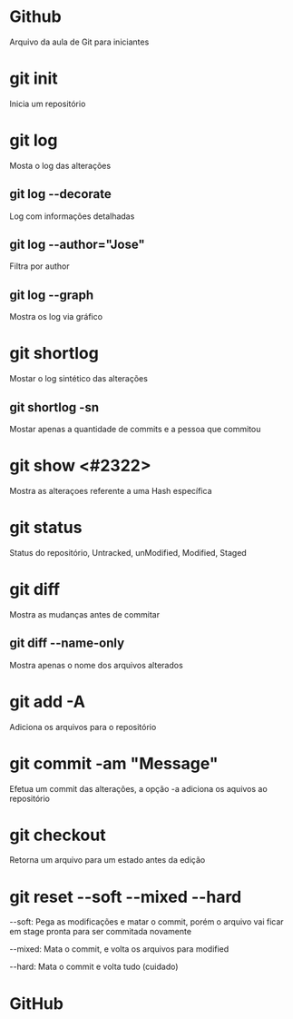 # Github

Arquivo da aula de Git para iniciantes

# git init

Inicia um repositório

# git log

Mosta o log das alterações

## git log --decorate

Log com informações detalhadas

## git log --author="Jose"

Filtra por author

## git log --graph

Mostra os log via gráfico

# git shortlog

Mostar o log sintético das alterações

## git shortlog -sn

Mostar apenas a quantidade de commits e a pessoa que commitou

# git show <#2322>

Mostra as alteraçoes referente a uma Hash específica

# git status

Status do repositório, Untracked, unModified, Modified, Staged

# git diff

Mostra as mudanças antes de commitar

## git diff --name-only

Mostra apenas o nome dos arquivos alterados

# git add -A

Adiciona os arquivos para o repositório

# git commit -am "Message"

Efetua um commit das alterações, a opção -a adiciona os aquivos ao repositório

# git checkout <nome do arquivo>

Retorna um arquivo para um estado antes da edição

# git reset --soft --mixed --hard

--soft: Pega as modificações e matar o commit, porém o arquivo vai ficar em stage pronta para ser commitada novamente

--mixed: Mata o commit, e volta os arquivos para modified

--hard: Mata o commit e volta tudo (cuidado)

# GitHub
